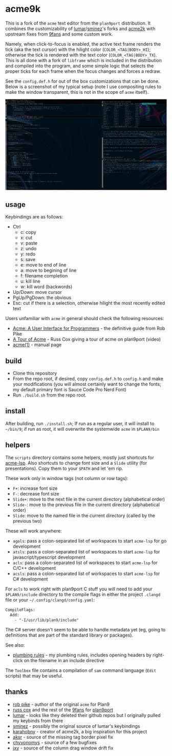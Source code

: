 # acme9k

This is a fork of the `acme` text editor from the `plan9port` distribution. It combines the customizability of [lumar](https://github.com/lumar)/[sminez](https://github.com/sminez/plan9port)'s forks and [acme2k](https://github.com/karahobny/acme2k) with upstream fixes from [9fans](https://github.com/9fans/plan9port) and some custom work.

Namely, when click-to-focus is enabled, the active text frame renders the tick (aka the text cursor) with the hilight color (`COLOR_<TAG|BODY>_HI`); otherwise the tick is rendered with the text color (`COLOR_<TAG|BODY>_TX`). This is all done with a fork of `libframe` which is included in the distribution and compiled into the program, and some simple logic that selects the proper ticks for each frame when the focus changes and forces a redraw.

See the `config.def.h` for out of the box customizations that can be done. Below is a screenshot of my typical setup (note I use compositing rules to make the window transparent, this is not in the scope of `acme` itself).

[![screenshot](./scrot.png)](./scrot.png)

## usage

Keybindings are as follows:

- Ctrl
  - c: copy
  - x: cut
  - v: paste
  - z: undo
  - y: redo
  - s: save
  - e: move to end of line
  - a: move to begining of line
  - f: filename completion
  - u: kill line
  - w: kill word (backwords)
- Up/Down: move cursor
- PgUp/PgDown: the obvious
- Esc: cut if there is a selection, otherwise hilight the most recently edited text

Users unfamiliar with `acme` in general should check the following resources:

- [Acme: A User Interface for Programmers](http://doc.cat-v.org/plan_9/4th_edition/papers/acme/) - the definitive guide from Rob Pike
- [A Tour of Acme](https://research.swtch.com/acme) - Russ Cox giving a tour of acme on plan9port (video)
- [acme(1)](http://man.cat-v.org/plan_9/1/acme) - manual page

## build

- Clone this repository
- From the repo root, if desired, copy `config.def.h` to `config.h` and make your modifications (you will almost certainly want to change the fonts; my default primary font is Sauce Code Pro Nerd Font)
- Run `./build.sh` from the repo root.

## install

After building, run `./install.sh`; If run as a regular user, it will install to `~/bin/9`; if run as root, it will overwrite the systemwide `acme` in `$PLAN9/bin`

## helpers

The `scripts` directory contains some helpers, mostly just shortcuts for [acme-lsp](https://github.com/fhs/acme-lsp). Also shortcuts to change font size and a `Slide` utility (for presentations). Copy them to your `$PATH` and let 'em rip.

These work only in window tags (not column or row tags):

- `F+`: increase font size
- `F-`: decrease font size
- `Slide+`: move to the next file in the current directory (alphabetical order)
- `Slide-`: move to the previous file in the current directory (alphabetical order)
- `Slide`: move to the named file in the current directory (called by the previous two)

These will work anywhere:

- `agols`: pass a colon-separated list of workspaces to start `acme-lsp` for go development
- `atsls`: pass a colon-separated list of workspaces to start `acme-lsp` for javascript/typescript development
- `acls`: pass a colon-separated list of workspaces to start `acme-lsp` for C/C++ development
- `acsls`: pass a colon-separated list of workspaces to start `acme-lsp` for C# development

For `acls` to work right with plan9port C stuff you will need to add your `$PLAN9/include` directory to the compile flags in either the project `.clangd` file or your `~/.config/clangd/config.yaml`:

```
CompileFlags:
  Add: 
    - "-I/usr/lib/plan9/include"
```

The C# server doesn't seem to be able to handle metadata yet (eg, going to definitions that are part of the standard library or packages).

See also:

- [plumbing rules](https://nilfm.cc/git/dotfiles/tree/plumbing) - my plumbing rules, includes opening headers by right-click on the filename in an include directive

The `Toolbox` file contains a compilation of `sam` command language (`Edit` scripts) that may be useful.

## thanks

- [rob pike](https://github.com/robpike) - author of the original `acme` for Plan9
- [russ cox](https://research.swtch.com) and the rest of the [9fans](https://github.com/9fans) for [plan9port](https://github.com/9fans/plan9port)
- [lumar](https://github.com/lumar) - looks like they deleted their github repos but I originally pulled my keybinds from there
- [sminez](https://github.com/sminez) - possibly the original source of lumar's keybindings
- [karahobny](https://github.com/karahobny) - creator of acme2k, a big inspiration for this project
- [aksr](https://github.com/aksr) - source of the missing tag border pixel fix
- [chyvonomys](https://github.com/chyvonomys) - source of a few  bugfixes
- [jxy](https://github.com/jxy) - source of the column drag window drift fix
